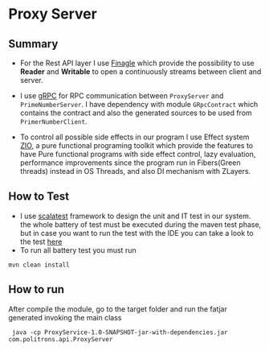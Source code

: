 # Proxy Server

## Summary  

* For the Rest API layer I use [Finagle](https://twitter.github.io/finagle/) which provide the possibility 
  to use **Reader** and **Writable** to open a continuously streams between client and server.
  
* I use [gRPC](https://grpc.io) for RPC communication between ```ProxyServer``` and ```PrimeNumberServer```.
  I have dependency with module ````GRpcContract```` which contains the contract and also the generated sources to be used from ```PrimerNumberClient```.
  
* To control all possible side effects in our program I use Effect system [ZIO](https://zio.dev), a pure functional programing toolkit
which provide the features to have Pure functional programs with side effect control,
  lazy evaluation, performance improvements since the program run in Fibers(Green threads) instead in OS Threads, and also DI mechanism with ZLayers.

## How to Test

* I use [scalatest](https://www.scalatest.org) framework to design the unit and IT test in our system.
the whole battery of test must be executed during the maven test phase, but in case you want to run the test
  with the IDE you can take a look to the test [here](src/test/scala)
* To run all battery test you must run

````
mvn clean install
````


## How to run

After compile the module, go to the target folder and run the fatjar generated invoking the main class

````
 java -cp ProxyService-1.0-SNAPSHOT-jar-with-dependencies.jar com.politrons.api.ProxyServer
````

